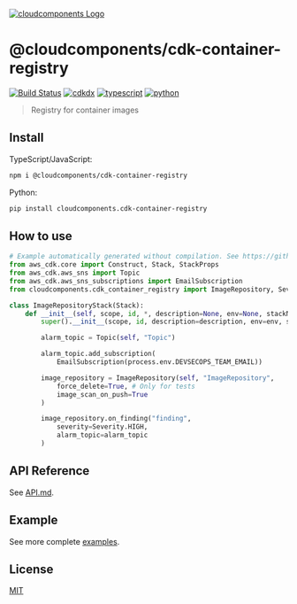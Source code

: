 [![cloudcomponents Logo](https://raw.githubusercontent.com/cloudcomponents/cdk-constructs/master/logo.png)](https://github.com/cloudcomponents/cdk-constructs)

# @cloudcomponents/cdk-container-registry

[![Build Status](https://github.com/cloudcomponents/cdk-constructs/workflows/Build/badge.svg)](https://github.com/cloudcomponents/cdk-constructs/actions?query=workflow=Build)
[![cdkdx](https://img.shields.io/badge/buildtool-cdkdx-blue.svg)](https://github.com/hupe1980/cdkdx)
[![typescript](https://img.shields.io/badge/jsii-typescript-blueviolet.svg)](https://www.npmjs.com/package/@cloudcomponents/cdk-container-registry)
[![python](https://img.shields.io/badge/jsii-python-blueviolet.svg)](https://pypi.org/project/cloudcomponents.cdk-container-registry/)

> Registry for container images

## Install

TypeScript/JavaScript:

```bash
npm i @cloudcomponents/cdk-container-registry
```

Python:

```bash
pip install cloudcomponents.cdk-container-registry
```

## How to use

```python
# Example automatically generated without compilation. See https://github.com/aws/jsii/issues/826
from aws_cdk.core import Construct, Stack, StackProps
from aws_cdk.aws_sns import Topic
from aws_cdk.aws_sns_subscriptions import EmailSubscription
from cloudcomponents.cdk_container_registry import ImageRepository, Severity

class ImageRepositoryStack(Stack):
    def __init__(self, scope, id, *, description=None, env=None, stackName=None, tags=None, synthesizer=None, terminationProtection=None, analyticsReporting=None):
        super().__init__(scope, id, description=description, env=env, stackName=stackName, tags=tags, synthesizer=synthesizer, terminationProtection=terminationProtection, analyticsReporting=analyticsReporting)

        alarm_topic = Topic(self, "Topic")

        alarm_topic.add_subscription(
            EmailSubscription(process.env.DEVSECOPS_TEAM_EMAIL))

        image_repository = ImageRepository(self, "ImageRepository",
            force_delete=True, # Only for tests
            image_scan_on_push=True
        )

        image_repository.on_finding("finding",
            severity=Severity.HIGH,
            alarm_topic=alarm_topic
        )
```

## API Reference

See [API.md](https://github.com/cloudcomponents/cdk-constructs/tree/master/packages/cdk-container-registry/API.md).

## Example

See more complete [examples](https://github.com/cloudcomponents/cdk-constructs/tree/master/examples).

## License

[MIT](https://github.com/cloudcomponents/cdk-constructs/tree/master/packages/cdk-container-registry/LICENSE)
